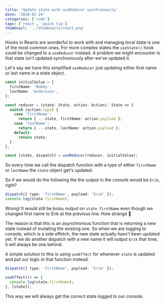 ```yaml
---
title: 'Update state with useReducer synchronously'
date: '2020-01-24'
categories: ['code']
tags: ['react', 'quick tip']
thumbnail: '../thumbnails/react.png'
---
```


Hooks in Reacts are wonderful to work with and managing local state is one of the most common ones. For more complex states the `useState()` hook could be changed to a `useReducer` instead. A problem we might encounter is that state isn't updated synchronously after we've updated it.

Let's say we have this simplified `useReducer` just updating either first name or last name in a state object.

```typescript
const initialValue = {
  firstName: 'Bobby',
  lastName: 'Andersson',
};

const reducer = (state: State, action: Action): State => {
  switch (action.type) {
    case 'firstName':
      return { ...state, firstName: action.payload };
    case 'lastName':
      return { ...state, lastName: action.payload };
    default:
      return state;
  }
};

const [state, dispatch] = useReducer(reducer, initialValue);
```

So every time we call the dispatch function with a type of either `firstName` or `lastName` the `state` object get's updated.

So if we would do the following the the output in the console would be `Erik`, right?

```typescript
dispatch({ type: 'firstName', payload: 'Erik' });
console.log(state.firstName);
```

Wrong! It would still be `Bobby` output on `state.firstName` even though we changed first name to Erik at the previous line. How strange 🤔

The reason is that this is an asynchronous function that is returning a new state instead of mutating the existing one. So when we are logging to console, which is a side effetch, the new state actually hasn't been updated yet. If we do another dispatch with a new name it will output `Erik` that time, it will always be one behind.

A simple solution to this is using `useEffect` for whenever `state` is updated and put our logic in that function instead.

```typescript
dispatch({ type: 'firstName', payload: 'Erik' });

useEffect(() => {
  console.log(state.firstName);
}, [state]);
```

This way we will always get the correct state logged to our console.
